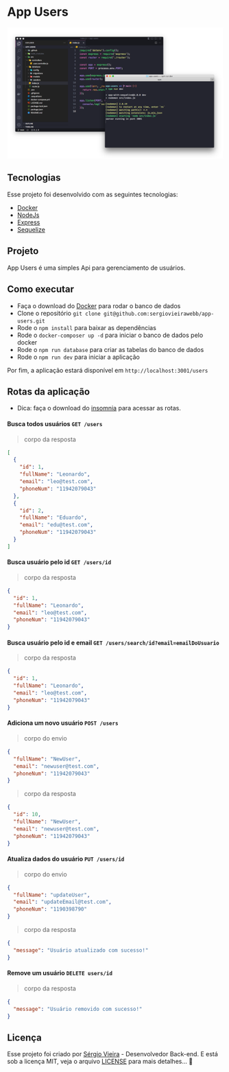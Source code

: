 # App Users

<p align="center">
  <img alt="Preview" src="./.github/preview.png">
</p>

## Tecnologias

Esse projeto foi desenvolvido com as seguintes tecnologias:

- [Docker](https://www.docker.com/)
- [NodeJs](https://nodejs.org/)
- [Express](https://expressjs.com/)
- [Sequelize](https://sequelize.org/)

## Projeto

App Users é uma simples Api para gerenciamento de usuários.

## Como executar

- Faça o download do [Docker](https://www.docker.com/) para rodar o banco de dados
- Clone o repositório `git clone git@github.com:sergiovieirawebb/app-users.git`
- Rode o `npm install` para baixar as dependências
- Rode o `docker-composer up -d` para iniciar o banco de dados pelo docker
- Rode o `npm run database` para criar as tabelas do banco de dados
- Rode o `npm run dev` para iniciar a aplicação

Por fim, a aplicação estará disponível em `http://localhost:3001/users`

## Rotas da aplicação

- Dica: faça o download do [insomnia](https://insomnia.rest/) para acessar as rotas.

#### Busca todos usuários `GET /users`

> corpo da resposta
```json
[
  {
    "id": 1,
    "fullName": "Leonardo",
    "email": "leo@test.com",
    "phoneNum": "11942079043"
  },
  {
    "id": 2,
    "fullName": "Eduardo",
    "email": "edu@test.com",
    "phoneNum": "11942079043"
  }
]
```
#### Busca usuário pelo id `GET /users/id`


> corpo da resposta
```json
{
  "id": 1,
  "fullName": "Leonardo",
  "email": "leo@test.com",
  "phoneNum": "11942079043"
}
```
#### Busca usuário pelo id e email `GET /users/search/id?email=emailDoUsuario`

> corpo da resposta
```json
{
  "id": 1,
  "fullName": "Leonardo",
  "email": "leo@test.com",
  "phoneNum": "11942079043"
}
```

#### Adiciona um novo usuário `POST /users` 

> corpo do envio
```json
{
  "fullName": "NewUser",
  "email": "newuser@test.com",
  "phoneNum": "11942079043"
}

```
> corpo da resposta
```json
{
  "id": 10,
  "fullName": "NewUser",
  "email": "newuser@test.com",
  "phoneNum": "11942079043"
}
```

#### Atualiza dados do usuário `PUT /users/id` 

> corpo do envio
```json
{
  "fullName": "updateUser",
  "email": "updateEmail@test.com",
  "phoneNum": "1190398790"
}

```

> corpo da resposta
```json
{
  "message": "Usuário atualizado com sucesso!"
}
```

#### Remove um usuário `DELETE users/id`

> corpo da resposta
```json
{
  "message": "Usuário removido com sucesso!"
}
```

## Licença

Esse projeto foi criado por [Sérgio Vieira](https://www.linkedin.com/in/sergiovieirawebb/) - Desenvolvedor Back-end. E está sob a licença MIT, veja o arquivo [LICENSE](./LICENSE.md) para mais detalhes... :rocket:
